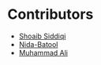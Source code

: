 # Contributors

- [Shoaib Siddiqi](https://github.com/ShoaibSiddiqi)
- [Nida-Batool](https://github.com/Nida-Batool/first-contribution.git)
- [Muhammad Ali ](https://github.com/designsbyali)
